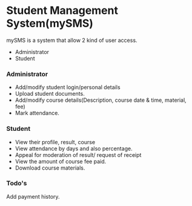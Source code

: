 # Student Management System(mySMS)

mySMS is a system that allow 2 kind of user access.
  - Administrator
  - Student

### Administrator
* Add/modify student login/personal details
* Upload student documents.
* Add/modify course details(Description, course date & time, material, fee)
* Mark attendance.

### Student
* View their profile, result, course 
* View attendance by days and also percentage.
* Appeal for moderation of result/ request of receipt
* View the amount of course fee paid.
* Download course materials.


### Todo's
Add payment history.


